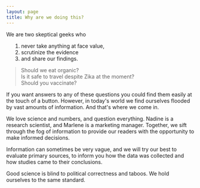 ```yaml
---
layout: page
title: Why are we doing this?
---
```


We are two skeptical geeks who

<ol style="padding-left: 40px;">
  <li>never take anything at face value,</li>
  <li>scrutinize the evidence</li>
  <li>and share our findings.</li>
</ol>

> Should we eat organic?<br>
> Is it safe to travel despite Zika at the moment?<br>
> Should you vaccinate?

If you want answers to any of these questions you could find them easily at the touch of a button. However, in today's world we find ourselves flooded by vast amounts of information. And that's where we come in.

We love science and numbers, and question everything. Nadine is a research scientist, and Marlene is a marketing manager. Together, we sift through the fog of information to provide our readers with the opportunity to make informed decisions.

Information can sometimes be very vague, and we will try our best to evaluate primary sources, to inform you how the data was collected and how studies came to their conclusions.

Good science is blind to political correctness and taboos. We hold ourselves to the same standard.
